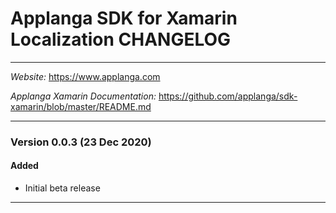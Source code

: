 # Applanga SDK for Xamarin Localization CHANGELOG
***
*Website:* <https://www.applanga.com> 

*Applanga Xamarin Documentation:* <https://github.com/applanga/sdk-xamarin/blob/master/README.md> 
***

### Version 0.0.3 (23 Dec 2020)
#### Added
- Initial beta release

---


